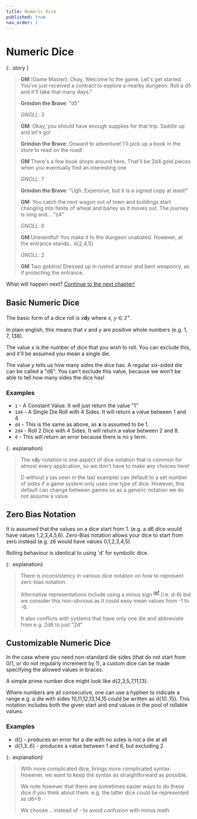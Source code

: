 ```yaml
---
title: Numeric Dice
published: true
nav_order: 1
---
```


# Numeric Dice


{: .story }
>**GM** (Game Master): Okay, Welcome to the game. Let's get started. You've just received a contract to explore a nearby dungeon. Roll a d5 and it'll take that many days."
>
>**Grindon the Brave**: "d5"
>
>*GNOLL*: 3
>
>**GM**: Okay, you should have enough supplies for that trip. Saddle up and let's go!
>
>**Grindon the Brave**: Onward to adventure! I'll pick up a book in the store to read on the road!
>
>**GM** There's a few book shops around here, That'll be 2d4 gold pieces when you eventually find an interesting one
>
>*GNOLL*: 7
>
>**Grindon the Brave**: "Ugh. Expensive, but it is a signed copy at least!"
>
>**GM**: You catch the next wagon out of town and buildings start changing into fields of wheat and barley as it moves out. The journey is long and... "z4"
>
>*GNOLL*: 0
>
>**GM** Uneventful! You make it to the dungeon unabated. However, at the entrance stands.. d{2,4,5}
>
>*GNOLL*: 2
>
>**GM** Two goblins! Dressed up in rusted armour and bent weaponry, as if protecting the entrance.

What will happen next? [Continue to the next chapter!](Symbolic-Dice)


## Basic Numeric Dice

The basic form of a dice roll is *x***d***y* where *x*, *y* ∈ ℤ<sup>+</sup>.

In plain english, this means that *x* and *y* are positive whole numbers (e.g. 1, 7, 138).

The value *x* is the number of dice that you wish to roll. You can exclude this, and it'll be assumed you mean a single die.

The value *y* tells us how many sides the dice has. A regular six-sided die can be called a "d6". You can't exclude this value, because we won't be able to tell how many sides the dice has!

### Examples

- `1` - A Constant Value. It will just return the value "1"
- `1d4` - A Single Die Roll with 4 Sides. It will return a value between 1 and 4.
- `d4` - This is the same as above, as **x** is assumed to be 1.
- `2d4` - Roll 2 Dice with 4 Sides. It will return a value between 2 and 8.
- `d` - This will return an error because there is no y term.

{: .explanation}
> The *x***d***y* notation is one aspect of dice notation that is common for almost every application, so we don't have to make any choices here!
>
> D without y (as seen in the last example) can default to a set number of sides if a game system only uses one type of dice. However, this default can change between games so as a generic notation we do not assume a value.

## Zero Bias Notation

It is assumed that the values on a dice start from 1. (e.g. a d6 dice would have values 1,2,3,4,5,6). Zero-Bias notation allows your dice to start from zero instead (e.g. z6 would have values 0,1,2,3,4,5).

Rolling behaviour is identical to using 'd' for symbolic dice.

{: .explanation}
> There is inconsistency in various dice notation on how to represent zero-bias notation.
>
> Alternative representations include using a minus sign <sup>[ref](http://hjemmesider.diku.dk/~torbenm/Troll/manual.pdf)</sup> (i.e. d-6) but we consider this non-obvious as it could easy mean values from -1 to -6.
>
> It also conflicts with systems that have only one die and abbreviate from e.g. 2d6 to just "2d"

## Customizable Numeric Dice
In the case where you need non-standard die sides (that do not start from 0/1, or do not regularly increment by 1), a custom dice can be made specifying the allowed values in braces.

A simple prime number dice might look like d{2,3,5,7,11,13}.

Where numbers are all consecutive, one can use a hyphen to indicate a range e.g. a die with sides 10,11,12,13,14,15 could be written as d{10..15}. This notation includes both the given start and end values in the pool of rollable values.

### Examples
- d{} - produces an error for a die with no sides is not a die at all
- d{1,3..6} - produces a value between 1 and 6, but excluding 2

{: .explanation}
>
> With more complicated dice, brings more complicated syntax. However, we want to keep the syntax as straightforward as possible.
>
> We note however that there are sometimes easier ways to do these dice if you think about them. e.g. the latter dice could be represented as d6+9
>
> We choose .. instead of - to avoid confusion with minus math
